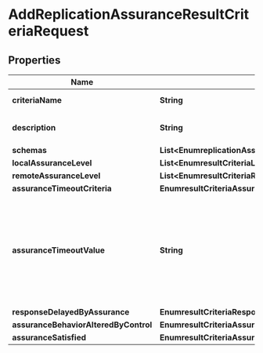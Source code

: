 

# AddReplicationAssuranceResultCriteriaRequest


## Properties

| Name | Type | Description | Notes |
|------------ | ------------- | ------------- | -------------|
|**criteriaName** | **String** | Name of the new Result Criteria |  |
|**description** | **String** | A description for this Result Criteria |  [optional] |
|**schemas** | **List&lt;EnumreplicationAssuranceResultCriteriaSchemaUrn&gt;** |  |  |
|**localAssuranceLevel** | **List&lt;EnumresultCriteriaLocalAssuranceLevelProp&gt;** |  |  [optional] |
|**remoteAssuranceLevel** | **List&lt;EnumresultCriteriaRemoteAssuranceLevelProp&gt;** |  |  [optional] |
|**assuranceTimeoutCriteria** | **EnumresultCriteriaAssuranceTimeoutCriteriaProp** |  |  [optional] |
|**assuranceTimeoutValue** | **String** | The value to use for performing matching based on the assurance timeout. This will be ignored if the assurance-timeout-criteria is \&quot;any\&quot;. |  [optional] |
|**responseDelayedByAssurance** | **EnumresultCriteriaResponseDelayedByAssuranceProp** |  |  [optional] |
|**assuranceBehaviorAlteredByControl** | **EnumresultCriteriaAssuranceBehaviorAlteredByControlProp** |  |  [optional] |
|**assuranceSatisfied** | **EnumresultCriteriaAssuranceSatisfiedProp** |  |  [optional] |



